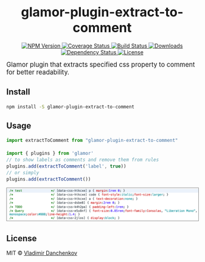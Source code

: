 <big><h1 align="center">glamor-plugin-extract-to-comment</h1></big>

<p align="center">
  <a href="https://npmjs.org/package/glamor-plugin-extract-to-comment">
    <img src="https://img.shields.io/npm/v/glamor-plugin-extract-to-comment.svg?style=flat-square"
         alt="NPM Version">
  </a>

  <a href="https://coveralls.io/r/vdanchenkov/glamor-plugin-extract-to-comment">
    <img src="https://img.shields.io/coveralls/vdanchenkov/glamor-plugin-extract-to-comment.svg?style=flat-square"
         alt="Coverage Status">
  </a>

  <a href="https://travis-ci.org/vdanchenkov/glamor-plugin-extract-to-comment">
    <img src="https://img.shields.io/travis/vdanchenkov/glamor-plugin-extract-to-comment.svg?style=flat-square"
         alt="Build Status">
  </a>

  <a href="https://npmjs.org/package/glamor-plugin-extract-to-comment">
    <img src="http://img.shields.io/npm/dm/glamor-plugin-extract-to-comment.svg?style=flat-square"
         alt="Downloads">
  </a>

  <a href="https://david-dm.org/vdanchenkov/glamor-plugin-extract-to-comment.svg">
    <img src="https://david-dm.org/vdanchenkov/glamor-plugin-extract-to-comment.svg?style=flat-square"
         alt="Dependency Status">
  </a>

  <a href="https://github.com/vdanchenkov/glamor-plugin-extract-to-comment/blob/master/LICENSE">
    <img src="https://img.shields.io/npm/l/glamor-plugin-extract-to-comment.svg?style=flat-square"
         alt="License">
  </a>
</p>

<big>
Glamor plugin that extracts specified css property to comment for better readability.
</big>

## Install

```sh
npm install -S glamor-plugin-extract-to-comment
```

## Usage

```js
import extractToComment from "glamor-plugin-extract-to-comment"

import { plugins } from 'glamor'
// to show labels as comments and remove them from rules
plugins.add(extractToComment('label', true))
// or simply
plugins.add(extractToComment())
```

<img src="screenshot.png" width="773" style="border: 1px solid gray"/>


## License

MIT © [Vladimir Danchenkov](http://github.com/vdanchenkov)

[npm-url]: https://npmjs.org/package/glamor-plugin-extract-to-comment
[npm-image]: https://img.shields.io/npm/v/glamor-plugin-extract-to-comment.svg?style=flat-square

[travis-url]: https://travis-ci.org/vdanchenkov/glamor-plugin-extract-to-comment
[travis-image]: https://img.shields.io/travis/vdanchenkov/glamor-plugin-extract-to-comment.svg?style=flat-square

[coveralls-url]: https://coveralls.io/r/vdanchenkov/glamor-plugin-extract-to-comment
[coveralls-image]: https://img.shields.io/coveralls/danchenkov/glamor-plugin-extract-to-comment.svg?style=flat-square

[depstat-url]: https://david-dm.org/vdanchenkov/glamor-plugin-extract-to-comment
[depstat-image]: https://david-dm.org/vdanchenkov/glamor-plugin-extract-to-comment.svg?style=flat-square

[download-badge]: http://img.shields.io/npm/dm/glamor-plugin-extract-to-comment.svg?style=flat-square
